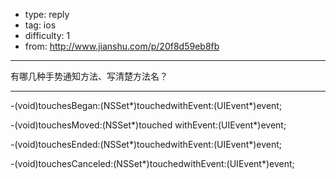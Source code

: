 - type: reply
- tag: ios
- difficulty:  1
- from: http://www.jianshu.com/p/20f8d59eb8fb

--------

有哪几种手势通知方法、写清楚方法名？

---------

-(void)touchesBegan:(NSSet*)touchedwithEvent:(UIEvent*)event;

-(void)touchesMoved:(NSSet*)touched withEvent:(UIEvent*)event;

-(void)touchesEnded:(NSSet*)touchedwithEvent:(UIEvent*)event;

-(void)touchesCanceled:(NSSet*)touchedwithEvent:(UIEvent*)event;
